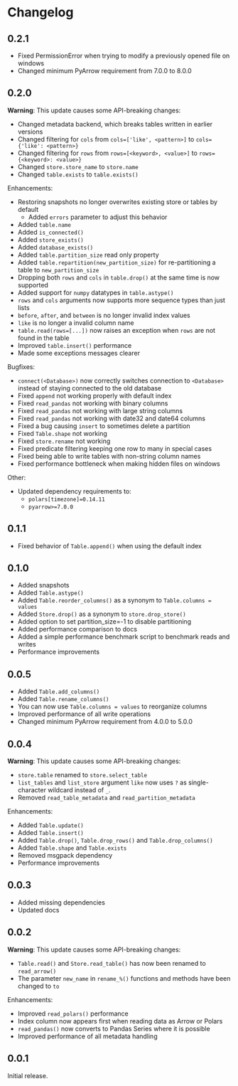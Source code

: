 Changelog
=========

0.2.1
-----

* Fixed PermissionError when trying to modify a previously opened file on windows
* Changed minimum PyArrow requirement from 7.0.0 to 8.0.0

0.2.0
-----

**Warning**: This update causes some API-breaking changes:

* Changed metadata backend, which breaks tables written in earlier versions
* Changed filtering for `cols` from `cols=['like', <pattern>]` to `cols={'like': <pattern>}`
* Changed filtering for `rows` from `rows=[<keyword>, <value>]` to `rows={<keyword>: <value>}`
* Changed `store.store_name` to `store.name`
* Changed `table.exists` to `table.exists()`

Enhancements:

* Restoring snapshots no longer overwrites existing store or tables by default
  * Added `errors` parameter to adjust this behavior
* Added `table.name`
* Added `is_connected()`
* Added `store_exists()`
* Added `database_exists()`
* Added `table.partition_size` read only property
* Added `table.repartition(new_partition_size)` for re-partitioning a table to `new_partition_size`
* Dropping both `rows` and `cols` in `table.drop()` at the same time is now supported
* Added support for `numpy` datatypes in `table.astype()`
* `rows` and `cols` arguments now supports more sequence types than just lists
* `before`, `after`, and `between` is no longer invalid index values
* `like` is no longer a invalid column name
* `table.read(rows=[...])` now raises an exception when `rows` are not found in the table
* Improved `table.insert()` performance
* Made some exceptions messages clearer

Bugfixes:

* `connect(<Database>)` now correctly switches connection to `<Database>` instead of staying connected to the old database
* Fixed `append` not working properly with default index
* Fixed `read_pandas` not working with binary columns
* Fixed `read_pandas` not working with large string columns
* Fixed `read_pandas` not working with date32 and date64 columns
* Fixed a bug causing `insert` to sometimes delete a partition
* Fixed `Table.shape` not working
* Fixed `store.rename` not working
* Fixed predicate filtering keeping one row to many in special cases
* Fixed being able to write tables with non-string column names
* Fixed performance bottleneck when making hidden files on windows

Other:

* Updated dependency requirements to:
  * `polars[timezone]=0.14.11`
  * `pyarrow>=7.0.0`

0.1.1
-----

* Fixed behavior of `Table.append()` when using the default index

0.1.0
-----

* Added snapshots
* Added `Table.astype()`
* Added `Table.reorder_columns()` as a synonym to `Table.columns = values`
* Added `Store.drop()` as a synonym to `store.drop_store()`
* Added option to set partition_size=-1 to disable partitioning
* Added performance comparison to docs
* Added a simple performance benchmark script to benchmark reads and writes
* Performance improvements

0.0.5
-----

* Added `Table.add_columns()`
* Added `Table.rename_columns()`
* You can now use `Table.columns = values` to reorganize columns
* Improved performance of all write operations
* Changed minimum PyArrow requirement from 4.0.0 to 5.0.0

0.0.4
-----

**Warning**: This update causes some API-breaking changes:

* `store.table` renamed to `store.select_table`
* `list_tables` and `list_store` argument `like` now uses `?` as single-character
  wildcard instead of `_`.
* Removed `read_table_metadata` and `read_partition_metadata`

Enhancements:

* Added `Table.update()`
* Added `Table.insert()`
* Added `Table.drop()`, `Table.drop_rows()` and `Table.drop_columns()`
* Added `Table.shape` and `Table.exists`
* Removed msgpack dependency
* Performance improvements

0.0.3
-----

* Added missing dependencies
* Updated docs

0.0.2
-----

**Warning**: This update causes some API-breaking changes:

* `Table.read()` and `Store.read_table()` has now been renamed to `read_arrow()`
* The parameter `new_name` in `rename_%()` functions and methods have been changed to `to`

Enhancements:

* Improved `read_polars()` performance
* Index column now appears first when reading data as Arrow or Polars
* `read_pandas()` now converts to Pandas Series where it is possible
* Improved performance of all metadata handling

0.0.1
-----

Initial release.
